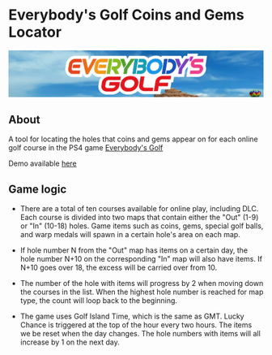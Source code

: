 # Everybody's Golf Coins and Gems Locator

<img src="egbanner.jpg" />

## About
A tool for locating the holes that coins and gems appear on for each online golf course in the PS4 game <a href="https://store.playstation.com/en-us/product/UP9000-CUSA04687_00-EVERYBODYSGOLFUS" target="_blank">Everybody's Golf</a>

Demo available <a href="https://TheFabulousPika.github.io/everybodys-golf-coins-and-gems-locator/" target="_blank">here<a>

## Game logic
* There are a total of ten courses available for online play, including DLC. Each course is divided into two maps that contain either the "Out" (1-9) or "In" (10-18) holes.
Game items such as coins, gems, special golf balls, and warp medals will spawn in a certain hole's area on each map.
* If hole number N from the "Out" map has items on a certain day, the hole number N+10 on the corresponding "In" map will also have items. If N+10 goes over 18, the excess will be carried over from 10.

* The number of the hole with items will progress by 2 when moving down the courses in the list. When the highest hole number is reached for map type, the count will loop back to the beginning.

* The game uses Golf Island Time, which is the same as GMT. Lucky Chance is triggered at the top of the hour every two hours. The items we be reset when the day changes. The hole numbers with items will all increase by 1 on the next day.
